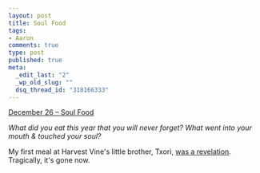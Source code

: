 ```yaml
--- 
layout: post
title: Soul Food
tags: 
- Aaron
comments: true
type: post
published: true
meta: 
  _edit_last: "2"
  _wp_old_slug: ""
  dsq_thread_id: "318166333"
---
```

<a href="http://www.reverb10.com/december-26-soul-food/">December 26 – Soul Food</a>

<em>What did you eat this year that you will never forget? What went into your mouth &amp; touched your soul?</em>

My first meal at Harvest Vine's little brother, Txori, <a href="http://www.thestranger.com/seattle/Content?oid=484172">was a revelation</a>. Tragically, it's gone now.
